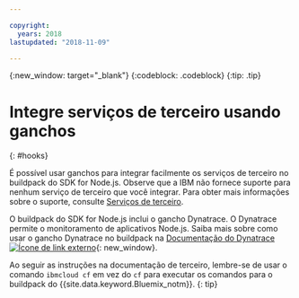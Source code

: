 ```yaml
---

copyright:
  years: 2018
lastupdated: "2018-11-09"

---
```


{:new_window: target="_blank"}
{:codeblock: .codeblock}
{:tip: .tip}

# Integre serviços de terceiro usando ganchos
{: #hooks}

É possível usar ganchos para integrar facilmente os serviços de terceiro no buildpack do SDK for Node.js. Observe que a IBM não fornece suporte para nenhum serviço de terceiro que você integrar. Para obter mais informações sobre o suporte, consulte [Serviços de terceiro](/docs/runtimes-common/buildpackSupport.html#third-party).

O buildpack do SDK for Node.js inclui o gancho Dynatrace. O Dynatrace permite o monitoramento de aplicativos Node.js. Saiba mais sobre como usar o gancho Dynatrace no buildpack na [Documentação do Dynatrace ![Ícone de link externo](../../icons/launch-glyph.svg "Ícone de link externo")]( https://www.dynatrace.com/support/help/cloud-platforms/cloud-foundry/application-only/deploy-oneagent-on-cloud-foundry-for-application-only-monitoring/){: new_window}.


Ao seguir as instruções na documentação de terceiro, lembre-se de usar o comando `ibmcloud cf` em vez do `cf` para executar os comandos para o buildpack do {{site.data.keyword.Bluemix_notm}}.
{: tip}
